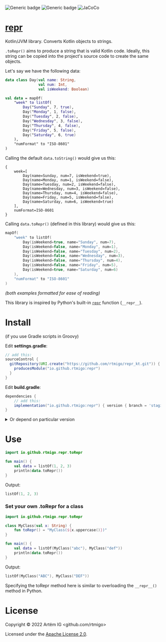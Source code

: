 ![Generic badge](https://img.shields.io/badge/status-experimenatal-red.svg)
![Generic badge](https://img.shields.io/badge/CI_JVM-8-blue.svg)
![JaCoCo](https://raw.github.com/rtmigo/repr_kt/dev_updated_by_actions/.github/badges/jacoco.svg)

# [repr](https://github.com/rtmigo/repr_kt#readme)

Kotlin/JVM library. Converts Kotlin objects to strings.

`.toRepr()` aims to produce a string that is valid Kotlin code. Ideally, 
this string can be copied into the project's source code to create the same objects.

Let's say we have the following data:

```kotlin
data class Day(val name: String, 
               val num: Int, 
               val isWeekend: Boolean)

val data = mapOf(
    "week" to listOf(
        Day("Sunday", 7, true),
        Day("Monday", 1, false),
        Day("Tuesday", 2, false),
        Day("Wednesday", 3, false),
        Day("Thursday", 4, false),
        Day("Friday", 5, false),
        Day("Saturday", 6, true)
    ),
    "numFormat" to "ISO-8601"
)
```

Calling the default `data.toString()` would give us this:

```
{
    week=[
        Day(name=Sunday, num=7, isWeekend=true), 
        Day(name=Monday, num=1, isWeekend=false), 
        Day(name=Tuesday, num=2, isWeekend=false), 
        Day(name=Wednesday, num=3, isWeekend=false), 
        Day(name=Thursday, num=4, isWeekend=false), 
        Day(name=Friday, num=5, isWeekend=false), 
        Day(name=Saturday, num=6, isWeekend=true)
    ], 
    numFormat=ISO-8601
}
```

Calling `data.toRepr()` (defined in this library) would give us this:

```kotlin
mapOf(
    "week" to listOf(
        Day(isWeekend=true, name="Sunday", num=7), 
        Day(isWeekend=false, name="Monday", num=1), 
        Day(isWeekend=false, name="Tuesday", num=2), 
        Day(isWeekend=false, name="Wednesday", num=3), 
        Day(isWeekend=false, name="Thursday", num=4), 
        Day(isWeekend=false, name="Friday", num=5), 
        Day(isWeekend=true, name="Saturday", num=6)
    ), 
    "numFormat" to "ISO-8601"
)
```

*(both examples formatted for ease of reading)*

This library is inspired by Python's built-in 
[`repr`]([https://docs.python.org/3/library/functions.html#repr]) function (`__repr__`).

# Install

(if you use Gradle scripts in Groovy)

Edit **settings.gradle**:

```groovy
// add this:
sourceControl {
  gitRepository(URI.create("https://github.com/rtmigo/repr_kt.git")) {
    producesModule("io.github.rtmigo:repr")
  }
}
```

Edit **build.gradle**:

```groovy
dependencies {
    // add this: 
    implementation("io.github.rtmigo:repr") { version { branch = 'staging' } }
}    
```

<details>
  <summary>Or depend on particular version</summary>

Edit **build.gradle**:

```groovy
dependencies {
    // add this:     
    implementation "io.github.rtmigo:repr:0.0.1"
}
```

(the changes to **settings.gradle** are the same as above)
</details>

# Use

```kotlin
import io.github.rtmigo.repr.toRepr

fun main() {
    val data = listOf(1, 2, 3)
    println(data.toRepr())
}
```

Output:

```kotlin
listOf(1, 2, 3)
```

### Set your own .toRepr for a class

```kotlin
import io.github.rtmigo.repr.toRepr

class MyClass(val x: String) {
    fun toRepr() = "MyClass(${x.uppercase()})"
}

fun main() {
    val data = listOf(MyClass("abc"), MyClass("def"))
    println(data.toRepr())
}
```

Output:
```kotlin
listOf(MyClass("ABC"), MyClass("DEF"))
```

Specifying the toRepr method here is similar to overloading the `__repr__()` method in Python.


# License

Copyright © 2022 Artёm IG <github.com/rtmigo>

Licensed under the [Apache License 2.0](http://www.apache.org/licenses/LICENSE-2.0).
